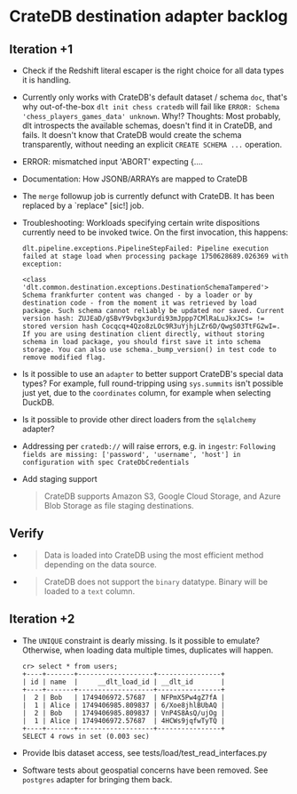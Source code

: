 # CrateDB destination adapter backlog

## Iteration +1

- Check if the Redshift literal escaper is the right choice for all
  data types it is handling.

- Currently only works with CrateDB's default dataset / schema `doc`,
  that's why out-of-the-box `dlt init chess cratedb` will fail like
  `ERROR: Schema 'chess_players_games_data' unknown`. Why!?
  Thoughts: Most probably, dlt introspects the available schemas,
  doesn't find it in CrateDB, and fails. It doesn't know that CrateDB
  would create the schema transparently, without needing an explicit
  `CREATE SCHEMA ...` operation.

- ERROR: mismatched input 'ABORT' expecting {....

- Documentation: How JSONB/ARRAYs are mapped to CrateDB

- The `merge` followup job is currently defunct with CrateDB.
  It has been replaced by  a `replace" [sic!] job.

- Troubleshooting: Workloads specifying certain write dispositions currently
  need to be invoked twice. On the first invocation, this happens:

      dlt.pipeline.exceptions.PipelineStepFailed: Pipeline execution failed at stage load when processing package 1750628689.026369 with exception:

      <class 'dlt.common.destination.exceptions.DestinationSchemaTampered'>
      Schema frankfurter content was changed - by a loader or by destination code - from the moment it was retrieved by load package. Such schema cannot reliably be updated nor saved. Current version hash: ZUJEaD/gSBvY9vbgx3urdi93mJppp7CMlRaLuJkxJCs= != stored version hash Cocqcq+4Qzo8zLOc9R3uYjhjLZr6D/QwgS03TtFG2wI=. If you are using destination client directly, without storing schema in load package, you should first save it into schema storage. You can also use schema._bump_version() in test code to remove modified flag.

- Is it possible to use an `adapter` to better support CrateDB's special
  data types? For example, full round-tripping using `sys.summits` isn't
  possible just yet, due to the `coordinates` column, for example when
  selecting DuckDB.

- Is it possible to provide other direct loaders from the `sqlalchemy`
  adapter?

- Addressing per `cratedb://` will raise errors, e.g. in `ingestr`:
  `Following fields are missing: ['password', 'username', 'host'] in configuration with spec CrateDbCredentials`

- Add staging support
  > CrateDB supports Amazon S3, Google Cloud Storage, and Azure Blob
  > Storage as file staging destinations.

## Verify

- > Data is loaded into CrateDB using the most efficient method
  > depending on the data source.

- > CrateDB does not support the `binary` datatype. Binary will be loaded to a `text` column.

## Iteration +2

- The `UNIQUE` constraint is dearly missing. Is it possible to emulate?
  Otherwise, when loading data multiple times, duplicates will happen.
  ```
  cr> select * from users;
  +----+-------+-------------------+----------------+
  | id | name  |     __dlt_load_id | __dlt_id       |
  +----+-------+-------------------+----------------+
  |  2 | Bob   | 1749406972.57687  | NFPmX5Pw4gZ7fA |
  |  1 | Alice | 1749406985.809837 | 6/Xoe8jhlBUbAQ |
  |  2 | Bob   | 1749406985.809837 | VnP4S8AsQ/ujOg |
  |  1 | Alice | 1749406972.57687  | 4HCWs9jqfwTyTQ |
  +----+-------+-------------------+----------------+
  SELECT 4 rows in set (0.003 sec)
  ```

- Provide Ibis dataset access, see
  tests/load/test_read_interfaces.py

- Software tests about geospatial concerns have been removed.
  See `postgres` adapter for bringing them back.
